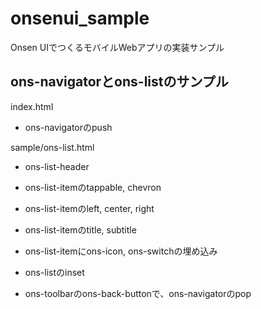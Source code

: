 # onsenui_sample
Onsen UIでつくるモバイルWebアプリの実装サンプル

## ons-navigatorとons-listのサンプル ##
index.html
- ons-navigatorのpush

sample/ons-list.html
- ons-list-header
- ons-list-itemのtappable, chevron
- ons-list-itemのleft, center, right
- ons-list-itemのtitle, subtitle
- ons-list-itemにons-icon, ons-switchの埋め込み
- ons-listのinset

- ons-toolbarのons-back-buttonで、ons-navigatorのpop
